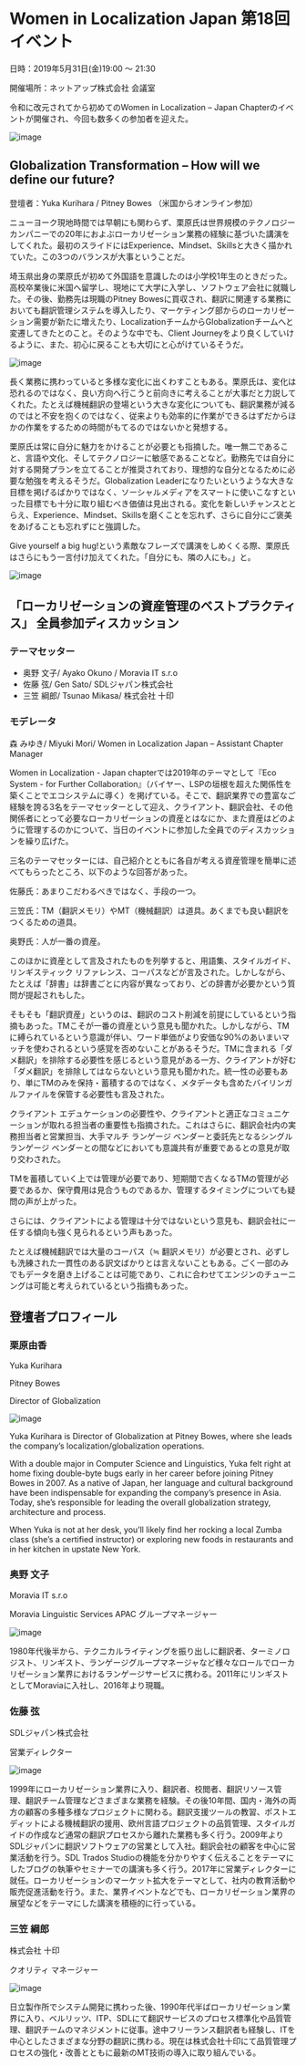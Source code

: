 # Women in Localization Japan 第18回イベント

日時：2019年5月31日(金)19:00 ～ 21:30

開催場所：ネットアップ株式会社 会議室

令和に改元されてから初めてのWomen in Localization – Japan Chapterのイベントが開催され、今回も数多くの参加者を迎えた。

![image](img/18_01.png)

## Globalization Transformation – How will we define our future? 
登壇者：Yuka Kurihara / Pitney Bowes （米国からオンライン参加）

ニューヨーク現地時間では早朝にも関わらず、栗原氏は世界規模のテクノロジーカンパニーでの20年におよぶローカリゼーション業務の経験に基づいた講演をしてくれた。最初のスライドにはExperience、Mindset、Skillsと大きく描かれていた。この3つのバランスが大事ということだ。

埼玉県出身の栗原氏が初めて外国語を意識したのは小学校1年生のときだった。高校卒業後に米国へ留学し、現地にて大学に入学し、ソフトウェア会社に就職した。その後、勤務先は現職のPitney Bowesに買収され、翻訳に関連する業務においても翻訳管理システムを導入したり、マーケティング部からのローカリゼーション需要が新たに増えたり、LocalizationチームからGlobalizationチームへと変遷してきたとのこと。そのような中でも、Client Journeyをより良くしていけるように、また、初心に戻ることも大切にと心がけているそうだ。

![image](img/18_02.png)

長く業務に携わっていると多様な変化に出くわすこともある。栗原氏は、変化は恐れるのではなく、良い方向へ行こうと前向きに考えることが大事だと力説してくれた。たとえば機械翻訳の登場という大きな変化についても、翻訳業務が減るのではと不安を抱くのではなく、従来よりも効率的に作業ができるはずだからほかの作業をするための時間がもてるのではないかと発想する。

栗原氏は常に自分に魅力をかけることが必要とも指摘した。唯一無二であること、言語や文化、そしてテクノロジーに敏感であることなど。勤務先では自分に対する開発プランを立てることが推奨されており、理想的な自分となるために必要な勉強を考えるそうだ。Globalization Leaderになりたいというような大きな目標を掲げるばかりではなく、ソーシャルメディアをスマートに使いこなすといった目標でも十分に取り組むべき価値は見出される。変化を新しいチャンスととらえ、Experience、Mindset、Skillsを磨くことを忘れず、さらに自分にご褒美をあげることも忘れずにと強調した。

Give yourself a big hug!という素敵なフレーズで講演をしめくくる際、栗原氏はさらにもう一言付け加えてくれた。「自分にも、隣の人にも。」と。

![image](img/18_03.png)

## 「ローカリゼーションの資産管理のベストプラクティス」 全員参加ディスカッション
### テーマセッター

- 奥野 文子/ Ayako Okuno / Moravia IT s.r.o
- 佐藤 弦/ Gen Sato/ SDLジャパン株式会社
- 三笠 綱郎/ Tsunao Mikasa/ 株式会社 十印

### モデレータ
森 みゆき/ Miyuki Mori/ Women in Localization Japan – Assistant Chapter Manager

Women in Localization - Japan chapterでは2019年のテーマとして『Eco System - for Further Collaboration』（バイヤー、LSPの垣根を超えた関係性を築くことでエコシステムに導く）を掲げている。そこで、翻訳業界での豊富なご経験を誇る3名をテーマセッターとして迎え、クライアント、翻訳会社、その他関係者にとって必要なローカリゼーションの資産とはなにか、また資産はどのように管理するのかについて、当日のイベントに参加した全員でのディスカッションを繰り広げた。

三名のテーマセッターには、自己紹介とともに各自が考える資産管理を簡単に述べてもらったところ、以下のような回答があった。

佐藤氏：あまりこだわるべきではなく、手段の一つ。

三笠氏：TM（翻訳メモリ）やMT（機械翻訳）は道具。あくまでも良い翻訳をつくるための道具。

奥野氏：人が一番の資産。

このほかに資産として言及されたものを列挙すると、用語集、スタイルガイド、リンギスティック リファレンス、コーパスなどが言及された。しかしながら、たとえば「辞書」は辞書ごとに内容が異なっており、どの辞書が必要かという質問が提起されもした。

そもそも「翻訳資産」というのは、翻訳のコスト削減を前提にしているという指摘もあった。TMこそが一番の資産という意見も聞かれた。しかしながら、TMに縛られているという意識が伴い、ワード単価がより安価な90%のあいまいマッチを使わされるという感覚を否めないことがあるそうだ。TMに含まれる「ダメ翻訳」を排除する必要性を感じるという意見がある一方、クライアントが好む「ダメ翻訳」を排除してはならないという意見も聞かれた。統一性の必要もあり、単にTMのみを保持・蓄積するのではなく、メタデータも含めたバイリンガルファイルを保管する必要性も言及された。

クライアント エデュケーションの必要性や、クライアントと適正なコミュニケーションが取れる担当者の重要性も指摘された。これはさらに、翻訳会社内の実務担当者と営業担当、大手マルチ ランゲージ  ベンダーと委託先となるシングル ランゲージ ベンダーとの間などにおいても意識共有が重要であるとの意見が取り交わされた。

TMを蓄積していく上では管理が必要であり、短期間で古くなるTMの管理が必要であるか、保守費用は見合うものであるか、管理するタイミングについても疑問の声が上がった。

さらには、クライアントによる管理は十分ではないという意見も、翻訳会社に一任する傾向も強く見られるという声もあった。


たとえば機械翻訳では大量のコーパス（≒ 翻訳メモリ）が必要とされ、必ずしも洗練された一貫性のある訳文ばかりとは言えないこともある。ごく一部のみでもデータを磨き上げることは可能であり、これに合わせてエンジンのチューニングは可能と考えられているという指摘もあった。

## 登壇者プロフィール
### 栗原由香
Yuka Kurihara

Pitney Bowes

Director of Globalization

![image](img/18_04.png)

Yuka Kurihara is Director of Globalization at Pitney Bowes, where she leads the company’s localization/globalization operations.

With a double major in Computer Science and Linguistics, Yuka felt right at home fixing double-byte bugs early in her career before joining Pitney Bowes in 2007. As a native of Japan, her language and cultural background have been indispensable for expanding the company’s presence in Asia. Today, she’s responsible for leading the overall globalization strategy, architecture and process.

When Yuka is not at her desk, you’ll likely find her rocking a local Zumba class (she’s a certified instructor) or exploring new foods in restaurants and in her kitchen in upstate New York.

### 奥野 文子
Moravia IT s.r.o

Moravia Linguistic Services APAC グループマネージャー

![image](img/18_05.png)

1980年代後半から、テクニカルライティングを振り出しに翻訳者、ターミノロジスト、リンギスト、ランゲージグループマネージャなど様々なロールでローカリゼーション業界におけるランゲージサービスに携わる。2011年にリンギストとしてMoraviaに入社し、2016年より現職。

### 佐藤 弦
SDLジャパン株式会社

営業ディレクター

![image](img/18_06.png)

1999年にローカリゼーション業界に入り、翻訳者、校閲者、翻訳リソース管理、翻訳チーム管理などさまざまな業務を経験。その後10年間、国内・海外の両方の顧客の多種多様なプロジェクトに関わる。翻訳支援ツールの教習、ポストエディットによる機械翻訳の援用、欧州言語プロジェクトの品質管理、スタイルガイドの作成など通常の翻訳プロセスから離れた業務も多く行う。2009年よりSDLジャパンに翻訳ソフトウェアの営業として入社。翻訳会社の顧客を中心に営業活動を行う。SDL Trados Studioの機能を分かりやすく伝えることをテーマにしたブログの執筆やセミナーでの講演も多く行う。2017年に営業ディレクターに就任。ローカリゼーションのマーケット拡大をテーマとして、社内の教育活動や販売促進活動を行う。また、業界イベントなどでも、ローカリゼーション業界の展望などをテーマにした講演を積極的に行っている。

### 三笠 綱郎

株式会社 十印

クオリティ マネージャー

![image](img/18_07.png)

日立製作所でシステム開発に携わった後、1990年代半ばローカリゼーション業界に入り、ベルリッツ、ITP、SDLにて翻訳サービスのプロセス標準化や品質管理、翻訳チームのマネジメントに従事。途中フリーランス翻訳者も経験し、ITを中心としたさまざまな分野の翻訳に携わる。現在は株式会社十印にて品質管理プロセスの強化・改善とともに最新のMT技術の導入に取り組んでいる。
